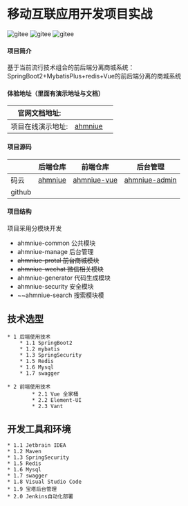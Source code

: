 # 移动互联应用开发项目实战
![gitee](https://badgen.net/badge/gitee/Spring)
![gitee](https://badgen.net/badge/gitee/Mybits)
![gitee](https://badgen.net/badge/github/Vue/green)
#### 项目简介
基于当前流行技术组合的前后端分离商城系统： SpringBoot2+MybatisPlus+redis+Vue的前后端分离的商城系统

#### 体验地址（里面有演示地址与文档）
|官网文档地址:|     |      |
|---  |--- | --- |
|项目在线演示地址:|  [ahmniue](https://lexcubia.com)  |     |
 
#### 项目源码

|     |  后端仓库 |   前端仓库  | 后台管理 |
|---  |--- | --- | --- |
|   码云  | [ahmniue](https://gitee.com/stiei-web20182183/ahmniue.git) | [ahmniue-vue](https://gitee.com/stiei-web20182183/ahmniue-vue.git) | [ahmniue-admin](https://gitee.com/stiei-web20182183/ahmniue-vue.git) |
|   github   |  |  | |

#### 项目结构
项目采用分模块开发
- ahmniue-common    公共模块
- ahmniue-manage   后台管理
- ~~ahmniue-protal  前台商城模块~~
- ~~ahmniue-wechat    微信相关模块~~
- ahmniue-generator 代码生成模块
- ahmniue-security      安全模块
- ~~ahmniue-search  搜索模块模
## 技术选型
    * 1 后端使用技术
        * 1.1 SpringBoot2
        * 1.2 mybatis
        * 1.3 SpringSecurity
        * 1.5 Redis
        * 1.6 Mysql
        * 1.7 swagger
        
    * 2 前端使用技术
            * 2.1 Vue 全家桶
            * 2.2 Element-UI 
            * 2.3 Vant
    
## 开发工具和环境
    * 1.1 Jetbrain IDEA
    * 1.2 Maven
    * 1.3 SpringSecurity
    * 1.5 Redis
    * 1.6 Mysql
    * 1.7 swagger
    * 1.8 Visual Studio Code
    * 1.9 宝塔后台管理
    * 2.0 Jenkins自动化部署
